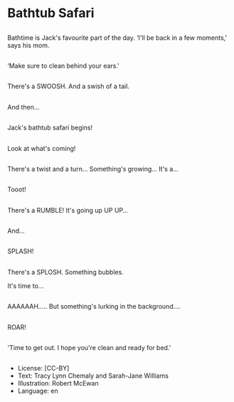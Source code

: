 # Bathtub Safari

##
Bathtime is Jack's
favourite part of
the day.
‘I'll be back in a
few moments,'
says his mom.

##
‘Make sure to clean
behind your ears.'

##
There's a SWOOSH.
And a swish of a tail.

##
And then...

##
Jack's bathtub safari begins!

##
Look at what's coming!

##
There's a twist
and a turn...
Something's
growing...
It's a...

##
Tooot!

##
There's a RUMBLE!
It's going up
UP
UP…

##
And…

##
SPLASH!

##
There's a SPLOSH.
Something bubbles.

It's time to…

##
AAAAAAH.....
But something's lurking in the background….

##
ROAR!

##
'Time to get out. I hope
you're clean and
ready for bed.'

##

##

##
* License: [CC-BY]
* Text: Tracy Lynn Chemaly and Sarah-Jane Williams
* Illustration: Robert McEwan
* Language: en

